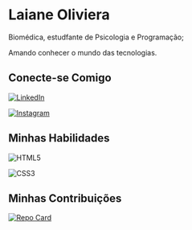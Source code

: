 # Laiane Oliviera

Biomédica, estudfante de Psicologia e Programação;

Amando conhecer o mundo das tecnologias.

## Conecte-se Comigo

[![LinkedIn](https://img.shields.io/badge/LinkedIn-000?style=for-the-badge&logo=linkedin&logoColor=0E76A8)](https://www.linkedin.com/in/laianeoliveira/)

[![Instagram](https://img.shields.io/badge/Instagram-000?style=for-the-badge&logo=instagram)](https://www.instagram.com/laiane20leao/)

## Minhas Habilidades

![HTML5](https://img.shields.io/badge/HTML5-000?style=for-the-badge&logo=html5)

![CSS3](https://img.shields.io/badge/CSS3-000?style=for-the-badge&logo=css3&logoColor=264CE4)

## Minhas Contribuições

[![Repo Card](https://github-readme-stats.vercel.app/api/pin/?username=laianeoliveiradarocha&repo=dio-lab-open-source&bg_color=000&border_color=30A3DC&show_icons=true&icon_color=30A3DC&title_color=E94D5F&text_color=FFF)](https://github.com/laianeoliveiradarocha/dio-lab-open-source)